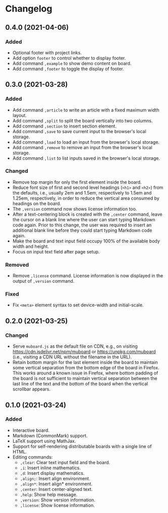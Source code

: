 Changelog
=========

0.4.0 (2021-04-06)
------------------

### Added

- Optional footer with project links.
- Add option `footer` to control whether to display footer.
- Add command `,example` to show demo content on board.
- Add command `,footer` to toggle the display of footer.


0.3.0 (2021-03-28)
------------------

### Added

- Add command `,article` to write an article with a fixed maximum
  width layout.
- Add command `,split` to split the board vertically into two columns.
- Add command `,section` to insert section element.
- Add command `,save` to save current input to the browser's local
  storage.
- Add command `,load` to load an input from the browser's local
  storage.
- Add command `,remove` to remove an input from the browser's local
  storage.
- Add command `,list` to list inputs saved in the browser's local
  storage.


### Changed

- Remove top margin for only the first element inside the board.
- Reduce font size of first and second level headings (`<h1>` and
  `<h2>`) from the defaults, i.e., usually 2em and 1.5em, respectively
  to 1.5em and 1.25em, respectively, in order to reduce the vertical
  area consumed by headings on the board.
- The `,version` command now shows license information too.
- After a text-centering block is created with the `,center` command,
  leave the cursor on a blank line where the user can start typing
  Markdown code again. Prior to this change, the user was required to
  insert an additional blank line before they could start typing
  Markdown code again.
- Make the board and text input field occupy 100% of the available
  body width and height.
- Focus on input text field after page setup.


### Removed

- Remove `,license` command. License information is now displayed in
  the output of `,version` command.


### Fixed

- Fix `<meta>` element syntax to set device-width and initial-scale.


0.2.0 (2021-03-25)
------------------

### Changed

- Serve `muboard.js` as the default file on CDN, e.g., on visiting
  https://cdn.jsdelivr.net/npm/muboard or https://unpkg.com/muboard
  (i.e., visiting a CDN URL without the filename in the URL).
- Retain bottom margin for the last element inside the board to
  maintain some vertical separation from the bottom edge of the board
  in Firefox. This works around a known issue in Firefox, where bottom
  padding of the board is not sufficient to maintain vertical
  separation between the last line of the text and the bottom of the
  board when the vertical scrollbar appears.


0.1.0 (2021-03-24)
------------------

### Added

- Interactive board.
- Markdown (CommonMark) support.
- LaTeX support using MathJax.
- Support for self-rendering distributable boards with a single line
  of HTML.
- Editing commands:
  - `,clear`: Clear text input field and the board.
  - `,i`: Insert inline mathematics.
  - `,d`: Insert display mathematics.
  - `,align;`: Insert align environment.
  - `,align*`: Insert align* environment.
  - `,center`: Insert center-aligned text.
  - `,help`: Show help message.
  - `,version`: Show version information.
  - `,license`: Show license information.
